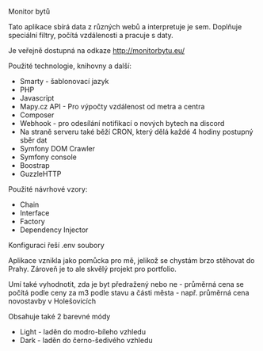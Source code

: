 Monitor bytů

Tato aplikace sbírá data z různých webů a interpretuje je sem.
Doplňuje speciální filtry, počítá vzdálenosti a pracuje s daty.

Je veřejně dostupná na odkaze http://monitorbytu.eu/

Použité technologie, knihovny a další:
- Smarty - šablonovací jazyk
- PHP
- Javascript 
- Mapy.cz API - Pro výpočty vzdálenost od metra a centra
- Composer
- Webhook  - pro odesílání notifikací o nových bytech na discord 
- Na straně serveru také běží CRON, který dělá každé 4 hodiny postupný sběr dat
- Symfony DOM Crawler 
- Symfony console 
- Boostrap
- GuzzleHTTP

Použité návrhové vzory:
- Chain
- Interface 
- Factory
- Dependency Injector 

Konfiguraci řeší .env soubory

Aplikace vznikla jako pomůcka pro mě, jelikož se chystám brzo stěhovat do Prahy. Zároveň je to ale skvělý projekt pro portfolio.

Umí také vyhodnotit, zda je byt předražený nebo ne - průměrná cena se počítá podle ceny za m3 podle stavu a části města - např. průměrná cena novostavby v Holešovicích

Obsahuje také 2 barevné módy
- Light - laděn do modro-bíleho vzhledu
- Dark  - laděn do černo-šedivého vzhledu
